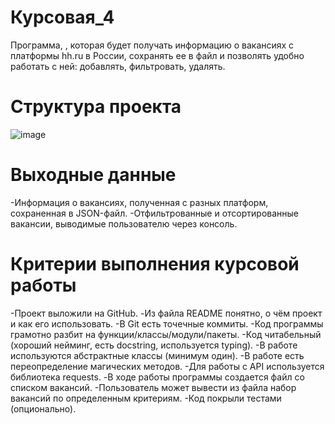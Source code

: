 # Курсовая_4
Программа, , которая будет получать информацию о вакансиях с платформы hh.ru в России, сохранять ее в файл и позволять удобно работать с ней: добавлять, фильтровать, удалять.
# Структура проекта
![image](https://github.com/JustCrash/course-work_4/assets/154363024/a70c562b-c17d-4f9e-8586-30b0dccbf490)
# Выходные данные
-Информация о вакансиях, полученная с разных платформ, сохраненная в JSON-файл.
-Отфильтрованные и отсортированные вакансии, выводимые пользователю через консоль.
# Критерии выполнения курсовой работы
-Проект выложили на GitHub.
-Из файла README понятно, о чём проект и как его использовать.
-В Git есть точечные коммиты.
-Код программы грамотно разбит на функции/классы/модули/пакеты.
-Код читабельный (хороший нейминг, есть docstring, используется typing).
-В работе используются абстрактные классы (минимум один).
-В работе есть переопределение магических методов.
-Для работы с API используется библиотека requests.
-В ходе работы программы создается файл со списком вакансий.
-Пользователь может вывести из файла набор вакансий по определенным критериям.
-Код покрыли тестами (опционально).
